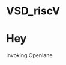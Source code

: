 # VSD_riscV

# Hey
Invoking Openlane
[](https://github.com/siliconmanipulator/VSD_riscV/blob/main/day_1/1%20invoking%20openlane.png)
